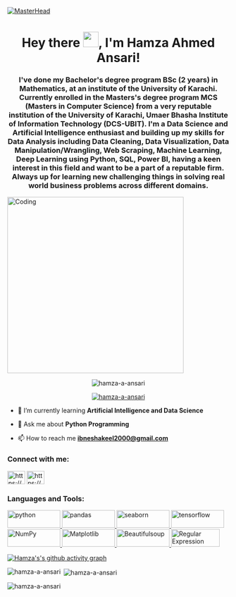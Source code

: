 [![MasterHead](https://media.giphy.com/media/coxQHKASG60HrHtvkt/giphy.gif)](https://Hamza-A-Ansari.io)

<h1 align="center">Hey there <img src="https://media.giphy.com/media/hvRJCLFzcasrR4ia7z/giphy.gif" width="35">, I'm Hamza Ahmed Ansari!</h1>
<h3 align="center">I've done my Bachelor's degree program BSc (2 years) in Mathematics, at an institute of the University of Karachi. Currently enrolled in the Masters's degree program MCS (Masters in Computer Science) from a very reputable institution of the University of Karachi, Umaer Bhasha Institute of Information Technology (DCS-UBIT). I'm a Data Science and Artificial Intelligence enthusiast and building up my skills for Data Analysis including Data Cleaning, Data Visualization, Data Manipulation/Wrangling, Web Scraping, Machine Learning, Deep Learning using Python, SQL, Power BI, having a keen interest in this field and want to be a part of a reputable firm. Always up for learning new challenging things in solving real world business problems across different domains.</h3>
<img align="center" alt="Coding" width="400" src="https://camo.githubusercontent.com/5ddf73ad3a205111cf8c686f687fc216c2946a75005718c8da5b837ad9de78c9/68747470733a2f2f7468756d62732e6766796361742e636f6d2f4576696c4e657874446576696c666973682d736d616c6c2e676966">

<p align="center"> <img src="https://komarev.com/ghpvc/?username=hamza-a-ansari&label=Profile%20views&color=0e75b6&style=flat" alt="hamza-a-ansari" /> </p>

<p align="center"> <a href="https://github.com/ryo-ma/github-profile-trophy"><img src="https://github-profile-trophy.vercel.app/?username=hamza-a-ansari" alt="hamza-a-ansari" /></a> </p>

- 🌱 I’m currently learning **Artificial Intelligence and Data Science**

- 💬 Ask me about **Python Programming**

- 📫 How to reach me **ibneshakeel2000@gmail.com**

<h3 align="left">Connect with me:</h3>
<p align="left">
<a href="https://www.linkedin.com/in/hamzaahmedansari" target="blank"><img align="center" src="https://raw.githubusercontent.com/rahuldkjain/github-profile-readme-generator/master/src/images/icons/Social/linked-in-alt.svg" alt="https://www.linkedin.com/in/hamzaahmedansari" height="30" width="40" /></a>
<a href="https://www.kaggle.com/hamzaahmedansari" target="blank"><img align="center" src="https://raw.githubusercontent.com/rahuldkjain/github-profile-readme-generator/master/src/images/icons/Social/kaggle.svg" alt="https://www.kaggle.com/hamzaahmedansari" height="30" width="40" /></a>
</p>

<h3 align="left">Languages and Tools:</h3>
<p align="left"> <a href="https://www.python.org" target="_blank" rel="noreferrer"> <img src="https://e7.pngegg.com/pngimages/319/643/png-clipart-programming-in-python-3-a-complete-introduction-to-the-python-language-python-machine-learning-programming-language-logo-framework-text-logo-thumbnail.png" alt="python" width="120" height="40"/> </a> <a href="https://pandas.pydata.org/" target="_blank" rel="noreferrer"> <img src="https://upload.wikimedia.org/wikipedia/commons/e/ed/Pandas_logo.svg" alt="pandas" width="120" height="40"/> </a>  <a href="https://seaborn.pydata.org/" target="_blank" rel="noreferrer"> <img src="https://repository-images.githubusercontent.com/4704710/fd110d80-63d1-11eb-9ae4-de7c23c9dedc" alt="seaborn" width="120" height="40"/> </a> <a href="https://www.tensorflow.org" target="_blank" rel="noreferrer"> <img src="https://www.vectorlogo.zone/logos/tensorflow/tensorflow-ar21.png" alt="tensorflow" width="120" height="40"/> </a> <a href="https://numpy.org/" target="_blank" rel="noreferrer"> <img src="https://upload.wikimedia.org/wikipedia/commons/3/31/NumPy_logo_2020.svg" alt="NumPy" width="120" height="40"/> </a> <a href="https://matplotlib.org/" target="_blank" rel="noreferrer"> <img src="https://warehouse-camo.ingress.cmh1.psfhosted.org/42ca79ff99d75bf2cb4e6097c8006b52d36484df/68747470733a2f2f6d6174706c6f746c69622e6f72672f5f7374617469632f6c6f676f322e737667" alt="Matplotlib" width="120" height="40"/> </a> <a href="https://pypi.org/project/beautifulsoup4/" target="_blank" rel="noreferrer"> <img src="https://cdn-contents.anymindgroup.com/corporate/wp-uploads/2021/10/04131147/4.png" alt="Beautifulsoup" width="120" height="40"/> </a> <a href="https://docs.python.org/3/library/re.html" target="_blank" rel="noreferrer"> <img src="https://testmatick.com/wp-content/uploads/2021/03/RegEx-Logo.png" alt="Regular Expression" width="110" height="40"/> </a> </p>

[![Hamza's's github activity graph](https://activity-graph.herokuapp.com/graph?username=hamza-a-ansari&hide_border=true&theme=react-dark)](https://github.com/hamza-a-ansari/github-readme-activity-graph)

<p><img align="left" src="https://github-readme-stats.vercel.app/api/top-langs?username=hamza-a-ansari&show_icons=true&locale=en&layout=compact&theme=algolia" alt="hamza-a-ansari" /></p>

<p>&nbsp;<img align="center" src="https://github-readme-stats.vercel.app/api?username=hamza-a-ansari&show_icons=true&locale=en&theme=algolia" alt="hamza-a-ansari" /></p>

<p><img align="center" src="https://github-readme-streak-stats.herokuapp.com/?user=hamza-a-ansari&theme=algolia" alt="hamza-a-ansari" /></p>
